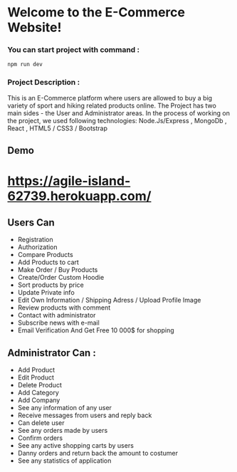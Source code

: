 # Welcome to the E-Commerce Website!

### You can start project with command :

    npm run dev

### Project Description :

This is an E-Commerce platform where users are allowed to buy a big variety of sport and hiking related products online. The Project has two main sides - the User and Administrator areas. In the process of working on the project, we used following technologies: Node.Js/Express , MongoDb , React , HTML5 / CSS3 / Bootstrap

## Demo
# https://agile-island-62739.herokuapp.com/

## Users Can

- Registration
- Authorization
- Compare Products
- Add Products to cart
- Make Order / Buy Products
- Create/Order Custom Hoodie 
- Sort products by price
- Update Private info
- Edit Own Information / Shipping Adress / Upload Profile Image
- Review products with comment
- Contact with administrator
- Subscribe news with e-mail
- Email Verification And Get Free 10 000$ for shopping

## Administrator Can :

- Add Product
- Edit Product
- Delete Product
- Add Category
- Add Company
- See any information of any user
- Receive messages from users and reply back
- Can delete user
- See any orders made by users
- Confirm orders
- See any active shopping carts by users
- Danny orders and return back the amount to costumer
- See any statistics of application
